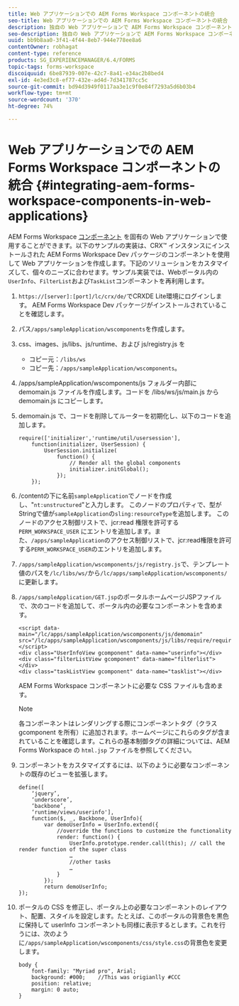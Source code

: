 ```yaml
---
title: Web アプリケーションでの AEM Forms Workspace コンポーネントの統合
seo-title: Web アプリケーションでの AEM Forms Workspace コンポーネントの統合
description: 独自の Web アプリケーションで AEM Forms Workspace コンポーネントを再利用して、機能を強化し密接な統合を提供する方法。
seo-description: 独自の Web アプリケーションで AEM Forms Workspace コンポーネントを再利用して、機能を強化し密接な統合を提供する方法。
uuid: bb9b8aa0-3f41-4f44-8eb7-944e778ee8a6
contentOwner: robhagat
content-type: reference
products: SG_EXPERIENCEMANAGER/6.4/FORMS
topic-tags: forms-workspace
discoiquuid: 6be87939-007e-42c7-8a41-e34ac2b8bed4
exl-id: 4e3ed3c8-ef77-432e-ad4d-7d341787cc5c
source-git-commit: bd94d3949f0117aa3e1c9f0e84f7293a5d6b03b4
workflow-type: tm+mt
source-wordcount: '370'
ht-degree: 74%

---
```


# Web アプリケーションでの AEM Forms Workspace コンポーネントの統合  {#integrating-aem-forms-workspace-components-in-web-applications}

AEM Forms Workspace [コンポーネント](/help/forms/using/description-reusable-components.md) を固有の Web アプリケーションで使用することができます。以下のサンプルの実装は、CRX™ インスタンスにインストールされた AEM Forms Workspace Dev パッケージのコンポーネントを使用して Web アプリケーションを作成します。下記のソリューションをカスタマイズして、個々のニーズに合わせます。サンプル実装では、Webポータル内の`UserInfo`、`FilterList`および`TaskList`コンポーネントを再利用します。

1. `https://[server]:[port]/lc/crx/de/`でCRXDE Lite環境にログインします。 AEM Forms Workspace Dev パッケージがインストールされていることを確認します。
1. パス`/apps/sampleApplication/wscomponents`を作成します。
1. css、images、js/libs、js/runtime、および js/registry.js を

   * コピー元：`/libs/ws`
   * コピー先：`/apps/sampleApplication/wscomponents`。

1. /apps/sampleApplication/wscomponents/js フォルダー内部に demomain.js ファイルを作成します。コードを /libs/ws/js/main.js から demomain.js にコピーします。
1. demomain.js で、コードを削除してルーターを初期化し、以下のコードを追加します。

   ```
   require(['initializer','runtime/util/usersession'], 
       function(initializer, UserSession) { 
           UserSession.initialize( 
               function() { 
                   // Render all the global components
                   initializer.initGlobal();  
               }); 
       });
   ```

1. /contentの下に名前`sampleApplication`でノードを作成し、&quot;`nt:unstructured`&quot;と入力します。 このノードのプロパティで、型がStringで値が`sampleApplication`の`sling:resourceType`を追加します。 このノードのアクセス制御リストで、jcr:read 権限を許可する `PERM_WORKSPACE_USER` にエントリを追加します。また、`/apps/sampleApplication`のアクセス制御リストで、jcr:read権限を許可する`PERM_WORKSPACE_USER`のエントリを追加します。
1. `/apps/sampleApplication/wscomponents/js/registry.js`で、テンプレート値のパスを`/lc/libs/ws/`から`/lc/apps/sampleApplication/wscomponents/`に更新します。
1. `/apps/sampleApplication/GET.jsp`のポータルホームページJSPファイルで、次のコードを追加して、ポータル内の必要なコンポーネントを含めます。

   ```as3
   <script data-main="/lc/apps/sampleApplication/wscomponents/js/demomain" src="/lc/apps/sampleApplication/wscomponents/js/libs/require/require.js"></script>
   <div class="UserInfoView gcomponent" data-name="userinfo"></div> 
   <div class="filterListView gcomponent" data-name="filterlist"></div> 
   <div class="taskListView gcomponent" data-name="tasklist"></div> 
   ```

   AEM Forms Workspace コンポーネントに必要な CSS ファイルも含めます。

   >[!NOTE]
   >
   >各コンポーネントはレンダリングする際にコンポーネントタグ（クラス gcomponent を所有）に追加されます。ホームページにこれらのタグが含まれていることを確認します。これらの基本制御タグの詳細については、AEM Forms Workspace の `html.jsp` ファイルを参照してください。

1. コンポーネントをカスタマイズするには、以下のように必要なコンポーネントの既存のビューを拡張します。

   ```as3
   define([ 
       ‘jquery’, 
       ‘underscore’, 
       ‘backbone’, 
       ‘runtime/views/userinfo'],
       function($, _, Backbone, UserInfo){ 
           var demoUserInfo = UserInfo.extend({ 
               //override the functions to customize the functionality 
               render: function() { 
                   UserInfo.prototype.render.call(this); // call the render function of the super class 
                   … 
                   //other tasks 
                   … 
               } 
           }); 
           return demoUserInfo; 
   });
   ```

1. ポータルの CSS を修正し、ポータル上の必要なコンポーネントのレイアウト、配置、スタイルを設定します。たとえば、このポータルの背景色を黒色に保持して userInfo コンポーネントも同様に表示するとします。これを行うには、次のように`/apps/sampleApplication/wscomponents/css/style.css`の背景色を変更します。

   ```as3
   body {
       font-family: "Myriad pro", Arial;
       background: #000;    //This was origianlly #CCC    
       position: relative;
       margin: 0 auto;
   }
   ```
